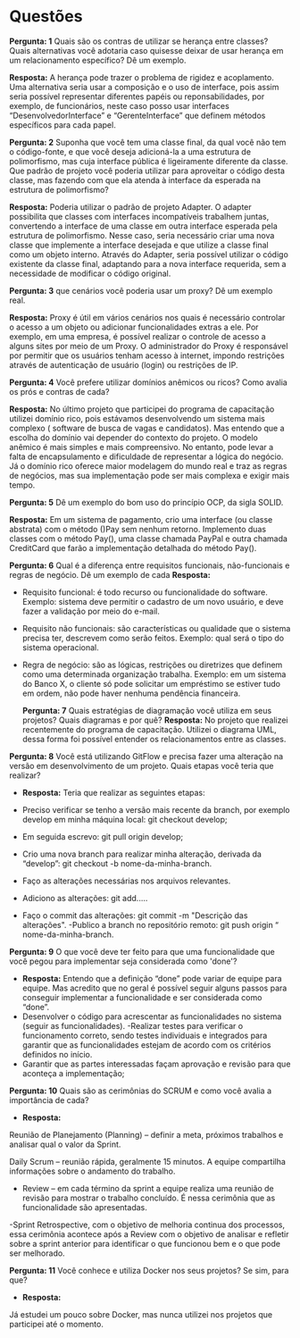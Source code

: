 # Questões


**Pergunta: 1** Quais são os contras de utilizar se herança entre classes? Quais alternativas você adotaria caso quisesse deixar de usar herança em um relacionamento específico? Dê um exemplo.

 **Resposta:** A herança pode trazer o problema de rigidez e acoplamento. Uma alternativa seria usar a composição e o uso de interface, pois assim seria possível representar diferentes papéis ou reponsabilidades, por exemplo, de funcionários, neste caso posso usar interfaces “DesenvolvedorInterface” e “GerenteInterface”  que definem métodos específicos para cada papel.


**Pergunta: 2**  Suponha que você tem uma classe final, da qual você não tem o código-fonte, e que você deseja adicioná-la a uma estrutura de polimorfismo, mas cuja interface pública é ligeiramente diferente da classe. Que padrão de projeto você poderia utilizar para aproveitar o código desta classe, mas fazendo com que ela atenda à interface da esperada na estrutura de polimorfismo?

 **Resposta:**  Poderia utilizar o padrão de projeto Adapter. O adapter possibilita que classes com interfaces incompatíveis trabalhem juntas, convertendo a interface de uma classe em outra interface esperada pela estrutura de polimorfismo.
 Nesse caso, seria necessário criar uma nova classe que implemente a interface desejada e que utilize a classe final como um objeto interno. Através do Adapter, seria possível utilizar o código existente da classe final, adaptando para a nova interface requerida, sem a necessidade de modificar o código original.



 **Pergunta: 3**  que cenários você poderia usar um proxy? Dê um exemplo real.


**Resposta:** Proxy é útil em vários cenários nos quais é necessário controlar o acesso a um objeto ou adicionar funcionalidades extras a ele. Por exemplo, em uma empresa, é possível realizar o controle de acesso a alguns sites por meio de um Proxy. O administrador do Proxy é responsável por permitir que os usuários tenham acesso à internet, impondo restrições através de autenticação de usuário (login) ou restrições de IP.

**Pergunta: 4**   Você prefere utilizar domínios anêmicos ou ricos? Como avalia os prós e contras de cada?

**Resposta:** No último projeto que participei do programa de capacitação utilizei domínio rico, pois estávamos desenvolvendo um sistema mais complexo ( software de busca de vagas e candidatos). Mas entendo que  a escolha do domínio vai depender do contexto do projeto. O modelo anêmico é mais simples e mais compreensivo. No entanto, pode levar a falta de encapsulamento e dificuldade de representar a lógica do negócio. Já o domínio rico oferece maior modelagem do mundo real e traz as regras de negócios, mas sua implementação pode ser mais complexa e exigir mais tempo.
 
  **Pergunta: 5**  Dê um exemplo do bom uso do princípio OCP, da sigla SOLID.

**Resposta:** Em um sistema de pagamento, crio uma interface (ou classe abstrata) com o método ()Pay sem nenhum retorno. Implemento duas classes com o método Pay(), uma classe chamada PayPal e outra chamada CreditCard que farão a implementação detalhada do método Pay().

**Pergunta: 6**  Qual é a diferença entre requisitos funcionais, não-funcionais e regras de negócio. Dê um exemplo de cada
 **Resposta:**
- Requisito funcional: é todo recurso ou funcionalidade do software. Exemplo: sistema deve permitir o cadastro de um novo usuário, e deve fazer a validação por meio do e-mail.
- Requisito não funcionais: são características ou qualidade que o sistema precisa ter, descrevem como serão feitos. Exemplo: qual será o  tipo do sistema operacional.
- Regra de negócio:  são as lógicas,  restrições ou diretrizes que definem como uma determinada organização trabalha. Exemplo: em um sistema do Banco X, o cliente só pode solicitar um empréstimo se estiver tudo em ordem, não pode haver nenhuma pendência financeira.


  **Pergunta: 7**   Quais estratégias de diagramação você utiliza em seus projetos? Quais diagramas e por quê?
 **Resposta:**
No projeto que realizei recentemente do programa de capacitação. Utilizei o diagrama UML, dessa forma foi possível entender os relacionamentos entre as classes. 


 **Pergunta: 8**  Você está utilizando GitFlow e precisa fazer uma alteração na versão em desenvolvimento de um projeto. Quais etapas você teria que realizar?
- **Resposta:**
Teria que realizar as seguintes etapas:

- Preciso verificar se tenho a versão mais recente da branch, por exemplo  develop em minha máquina local: git checkout develop;
- Em seguida escrevo: git pull origin develop;
- Crio uma nova branch para realizar minha alteração, derivada da “develop”: git checkout -b nome-da-minha-branch.
- Faço as alterações necessárias nos arquivos relevantes.
- Adiciono as alterações: git add.....
- Faço o commit das alterações: git commit -m "Descrição das alterações".
-Publico a branch no repositório remoto: git push origin “ nome-da-minha-branch.


**Pergunta: 9**  O que você deve ter feito para que uma funcionalidade que você pegou para implementar seja considerada como 'done'? 
- **Resposta:**
Entendo que a definição “done” pode variar de equipe para equipe. Mas acredito que no geral é possível seguir alguns passos para conseguir implementar a funcionalidade e ser considerada como “done”.
- Desenvolver o código para acrescentar as funcionalidades no sistema (seguir as funcionalidades).
-Realizar testes para verificar o funcionamento correto, sendo testes individuais e integrados para garantir que as funcionalidades estejam de acordo com os critérios definidos no início.
- Garantir que as partes interessadas façam aprovação e revisão para que aconteça a implementação;



**Pergunta: 10**  Quais são as cerimônias do SCRUM e como você avalia a importância de cada? 
- **Resposta:**

Reunião de Planejamento (Planning) – definir a meta, próximos trabalhos e analisar qual o valor da Sprint.

Daily Scrum – reunião rápida, geralmente 15 minutos. A equipe compartilha informações sobre o andamento do trabalho. 

- Review – em cada término da sprint a equipe realiza uma reunião de revisão para mostrar o trabalho concluído. É nessa cerimônia que as funcionalidade são apresentadas.

-Sprint Retrospective, com o objetivo de melhoria continua dos processos, essa cerimônia acontece após a Review com o objetivo de analisar e refletir sobre a sprint anterior para identificar o que funcionou bem e o que pode ser melhorado.



 **Pergunta: 11**   Você conhece e utiliza Docker nos seus projetos? Se sim, para que?
- **Resposta:**

Já estudei um pouco sobre Docker, mas nunca utilizei nos projetos que participei até o momento. 
